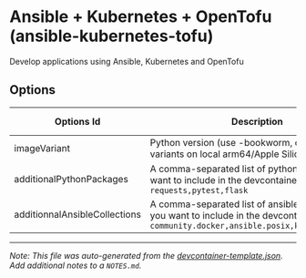
# Ansible + Kubernetes + OpenTofu (ansible-kubernetes-tofu)

Develop applications using Ansible, Kubernetes and OpenTofu

## Options

| Options Id | Description | Type | Default Value |
|-----|-----|-----|-----|
| imageVariant | Python version (use -bookworm, or -bullseye variants on local arm64/Apple Silicon): | string | 3.12-bullseye |
| additionalPythonPackages | A comma-separated list of python packages you want to include in the devcontainer. Example: `requests,pytest,flask` | string | - |
| additionnalAnsibleCollections | A comma-separated list of ansible collections you want to include in the devcontainer. Example: `community.docker,ansible.posix,kubernetes.core` | string | - |



---

_Note: This file was auto-generated from the [devcontainer-template.json](https://github.com/jhoareaumarion/devcontainers/blob/main/src/ansible-kubernetes-tofu/devcontainer-template.json).  Add additional notes to a `NOTES.md`._
